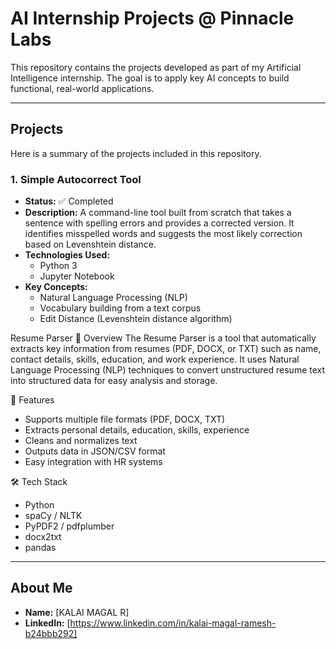 # AI Internship Projects @ Pinnacle Labs

This repository contains the projects developed as part of my Artificial Intelligence internship. The goal is to apply key AI concepts to build functional, real-world applications.

---

## Projects

Here is a summary of the projects included in this repository.

### 1. Simple Autocorrect Tool

* **Status:** ✅ Completed
* **Description:** A command-line tool built from scratch that takes a sentence with spelling errors and provides a corrected version. It identifies misspelled words and suggests the most likely correction based on Levenshtein distance.
* **Technologies Used:**
    * Python 3
    * Jupyter Notebook
* **Key Concepts:**
    * Natural Language Processing (NLP)
    * Vocabulary building from a text corpus
    * Edit Distance (Levenshtein distance algorithm)


 Resume Parser
📌 Overview
The Resume Parser is a tool that automatically extracts key information from resumes (PDF, DOCX, or TXT) such as name, contact details, skills, education, and work experience.
It uses Natural Language Processing (NLP) techniques to convert unstructured resume text into structured data for easy analysis and storage.

🚀 Features
* Supports multiple file formats (PDF, DOCX, TXT)
* Extracts personal details, education, skills, experience
* Cleans and normalizes text
* Outputs data in JSON/CSV format
* Easy integration with HR systems

🛠️ Tech Stack
* Python
* spaCy / NLTK
* PyPDF2 / pdfplumber
* docx2txt
* pandas

---


## About Me

* **Name:** [KALAI MAGAL R]
* **LinkedIn:** [https://www.linkedin.com/in/kalai-magal-ramesh-b24bbb292]
